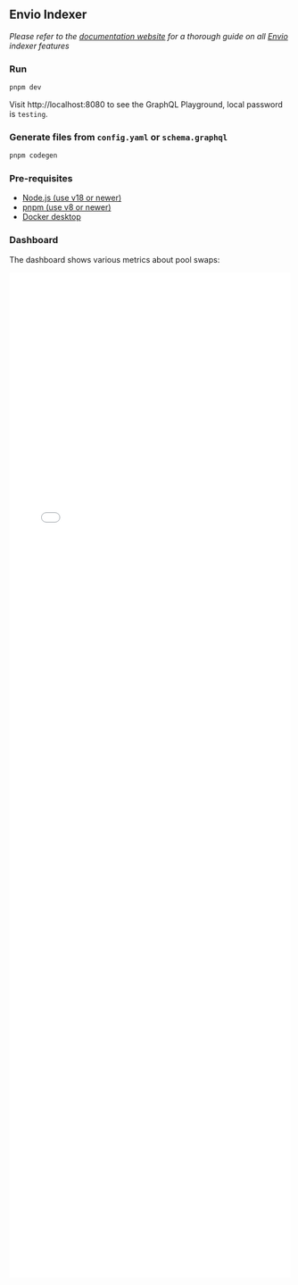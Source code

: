 ## Envio Indexer

_Please refer to the [documentation website](https://docs.envio.dev) for a thorough guide on all [Envio](https://envio.dev) indexer features_

### Run

```bash
pnpm dev
```

Visit http://localhost:8080 to see the GraphQL Playground, local password is `testing`.

### Generate files from `config.yaml` or `schema.graphql`

```bash
pnpm codegen
```

### Pre-requisites

- [Node.js (use v18 or newer)](https://nodejs.org/en/download/current)
- [pnpm (use v8 or newer)](https://pnpm.io/installation)
- [Docker desktop](https://www.docker.com/products/docker-desktop/)

### Dashboard

The dashboard shows various metrics about pool swaps:

<iframe src="index.html" width="100%" height="1800px" frameborder="0"></iframe>
